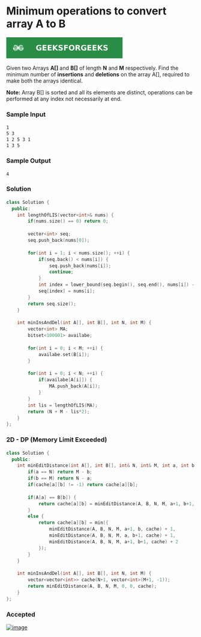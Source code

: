 # Minimum operations to convert array A to B

[![Problem Link](../assets/gfg.svg)](https://practice.geeksforgeeks.org/problems/minimum-insertions-to-make-two-arrays-equal/1/#)

Given two Arrays **A[]** and **B[]** of length **N** and **M** respectively. Find the minimum number of **insertions** and **deletions** on the array A[], required to make both the arrays identical.

**Note:** Array B[] is sorted and all its elements are distinct, operations can be performed at any index not necessarily at end.

### Sample Input
```
1
5 3
1 2 5 3 1
1 3 5
```

### Sample Output
```
4
```

### Solution
```cpp
class Solution {
  public:
    int lengthOfLIS(vector<int>& nums) {
        if(nums.size() == 0) return 0;

        vector<int> seq;
        seq.push_back(nums[0]);

        for(int i = 1; i < nums.size(); ++i) {
            if(seq.back() < nums[i]) {
                seq.push_back(nums[i]);
                continue;
            }
            int index = lower_bound(seq.begin(), seq.end(), nums[i]) - seq.begin();
            seq[index] = nums[i];
        }
        return seq.size();
    }

    int minInsAndDel(int A[], int B[], int N, int M) {
        vector<int> MA;
        bitset<100001> availabe;
        
        for(int i = 0; i < M; ++i) {
            availabe.set(B[i]);
        }

        for(int i = 0; i < N; ++i) {
            if(availabe[A[i]]) {
                MA.push_back(A[i]);
            }
        }
        int lis = lengthOfLIS(MA);
        return (N + M - lis*2);
    }
};
```

### 2D - DP (Memory Limit Exceeded)
```cpp
class Solution {
  public:
    int minEditDistance(int A[], int B[], int& N, int& M, int a, int b, vector<vector<int>> &cache) {
        if(a == N) return M - b;
        if(b == M) return N - a;
        if(cache[a][b] != -1) return cache[a][b];

        if(A[a] == B[b]) {
            return cache[a][b] = minEditDistance(A, B, N, M, a+1, b+1, cache);
        }
        else {
            return cache[a][b] = min({
                minEditDistance(A, B, N, M, a+1, b, cache) + 1,
                minEditDistance(A, B, N, M, a, b+1, cache) + 1,
                minEditDistance(A, B, N, M, a+1, b+1, cache) + 2
            });
        }
    }

    int minInsAndDel(int A[], int B[], int N, int M) {
        vector<vector<int>> cache(N+1, vector<int>(M+1, -1));
        return minEditDistance(A, B, N, M, 0, 0, cache);
    }
};
```

### Accepted
[![image](https://user-images.githubusercontent.com/44930179/151556401-7a5e02bb-6c1d-4f89-bb79-59220688ee40.png)](https://practice.geeksforgeeks.org/viewSol.php?subId=9bf4ff89ca1f88a081a9b24e346f47d6&pid=706334&user=jhasuraj)
